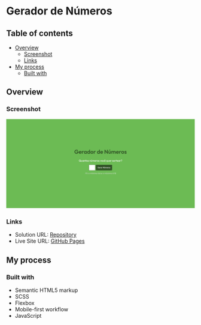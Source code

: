# Gerador de Números

## Table of contents

- [Overview](#overview)
  - [Screenshot](#screenshot)
  - [Links](#links)
- [My process](#my-process)
  - [Built with](#built-with)

## Overview

### Screenshot

![](screenshot/Screenshot_1.png)

### Links

- Solution URL: [Repository](https://github.com/joaodiazz/numero_da_mega)
- Live Site URL: [GitHub Pages](https://joaodiazz.github.io/numero_da_mega/)

## My process

### Built with

- Semantic HTML5 markup
- SCSS
- Flexbox
- Mobile-first workflow
- JavaScript
